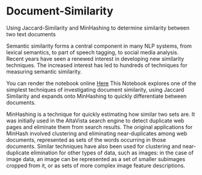 # Document-Similarity
Using Jaccard-Similarity and MinHashing to determine similarity between two text documents

Semantic similarity forms a central component in many NLP systems, from lexical semantics, to part of speech tagging, to social media analysis. Recent years have seen a renewed interest in developing new similarity techniques. The increased interest has led to hundreds of techniques for measuring semantic similarity.

You can render the notebook online [Here](https://nbviewer.jupyter.org/github/TarunSunkaraneni/Document-Similarity/blob/master/Document%20Similarity.ipynb)
This Notebook explores one of the simplest techniques of investigating document similarity, using Jaccard Similarity and expands onto MinHashing to quickly differentiate between documents.

MinHashing is a technique for quickly estimating how similar two sets are. It was initially used in the AltaVista search engine to detect duplicate web pages and eliminate them from search results.
The original applications for MinHash involved clustering and eliminating near-duplicates among web documents, represented as sets of the words occurring in those documents. Similar techniques have also been used for clustering and near-duplicate elimination for other types of data, such as images: in the case of image data, an image can be represented as a set of smaller subimages cropped from it, or as sets of more complex image feature descriptions.
